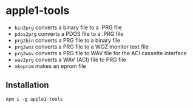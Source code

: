 # apple1-tools

- `bin2prg` converts a binary file to a .PRG file
- `pdos2prg` converts a PDOS file to a .PRG file
- `prg2bin` converts a PRG file to a binary file
- `prg2woz` converts a PRG file to a WOZ monitor text file 
- `prg2wav` converts a PRG file to WAV file for the ACI cassette interface
- `wav2prg` converts a WAV (ACI) file to PRG file
- `mkeprom` makes an eprom file

## Installation

```
npm i -g apple1-tools
```

